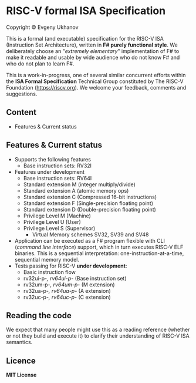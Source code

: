 # RISC-V formal ISA Specification

Copyright &copy; Evgeny Ukhanov

This is a formal (and executable) specification for the 
RISC-V ISA (Instruction Set Architecture), written in 
**F# purely functional style**. We deliberately choose 
an "_extremely elementary_" implementation of F# to make it 
readable and usable by wide audience who do not know F# and who 
do not plan to learn F#.

This is a work-in-progress, one of several similar concurrent 
efforts within the **ISA Formal Specification** 
Technical Group constituted by The RISC-V Foundation 
(https://riscv.org). We welcome your feedback, comments and suggestions. 

## Content
* Features & Current status 

## Features & Current status
* Supports the following features
  * Base instruction sets: RV32I
* Features under development
  * Base instruction sets: RV64I
  * Standard extension M (integer multiply/divide)
  * Standard extension A (atomic memory ops)
  * Standard extension C (Compressed 16-bit instructions)
  * Standard extension F (Single-precision floating point)
  * Standard extension D (Double-precision floating point)
  * Privilege Level M (Machine)
  * Privilege Level U (User)
  * Privilege Level S (Supervisor)
    * Virtual Memory schemes SV32, SV39 and SV48
* Application can be executed as a F# program flexible with 
CLI (_command line interface_) support, which in 
turn executes RISC-V ELF binaries. This is a sequential 
interpretation: one-instruction-at-a-time, sequential 
memory model.
* Tests passing for RISC-V **under development**:
  * Basic instruction flow
  * rv32ui-p-*, rv64ui-p-* (Base instruction set)
  * rv32um-p-*, rv64um-p-* (M extension)
  * rv32ua-p-*, rv64ua-p-* (A extension)
  * rv32uc-p-*, rv64uc-p-* (C extension)

## Reading the code
We expect that many people might use this as a reading reference (whether or not they build and execute it) to clarify their understanding of RISC-V ISA semantics.

## Licence
**MIT License**